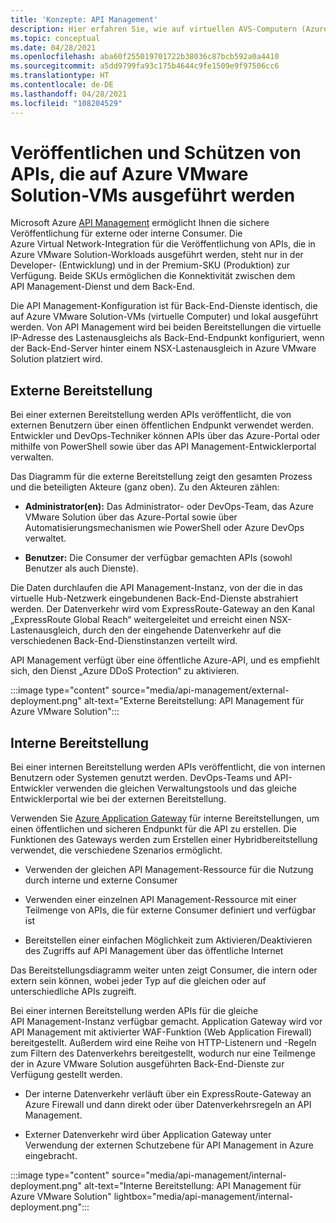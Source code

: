 ```yaml
---
title: 'Konzepte: API Management'
description: Hier erfahren Sie, wie auf virtuellen AVS-Computern (Azure VMware Solution) ausgeführte APIs durch API Management geschützt werden.
ms.topic: conceptual
ms.date: 04/28/2021
ms.openlocfilehash: aba60f255019701722b38036c87bcb592a0a4410
ms.sourcegitcommit: a5dd9799fa93c175b4644c9fe1509e9f97506cc6
ms.translationtype: HT
ms.contentlocale: de-DE
ms.lasthandoff: 04/28/2021
ms.locfileid: "108204529"
---
```

# <a name="publish-and-protect-apis-running-on-azure-vmware-solution-vms"></a>Veröffentlichen und Schützen von APIs, die auf Azure VMware Solution-VMs ausgeführt werden

Microsoft Azure [API Management](https://azure.microsoft.com/services/api-management/) ermöglicht Ihnen die sichere Veröffentlichung für externe oder interne Consumer.  Die Azure Virtual Network-Integration für die Veröffentlichung von APIs, die in Azure VMware Solution-Workloads ausgeführt werden, steht nur in der Developer- (Entwicklung) und in der Premium-SKU (Produktion) zur Verfügung.  Beide SKUs ermöglichen die Konnektivität zwischen dem API Management-Dienst und dem Back-End. 

Die API Management-Konfiguration ist für Back-End-Dienste identisch, die auf Azure VMware Solution-VMs (virtuelle Computer) und lokal ausgeführt werden. Von API Management wird bei beiden Bereitstellungen die virtuelle IP-Adresse des Lastenausgleichs als Back-End-Endpunkt konfiguriert, wenn der Back-End-Server hinter einem NSX-Lastenausgleich in Azure VMware Solution platziert wird. 


## <a name="external-deployment"></a>Externe Bereitstellung

Bei einer externen Bereitstellung werden APIs veröffentlicht, die von externen Benutzern über einen öffentlichen Endpunkt verwendet werden. Entwickler und DevOps-Techniker können APIs über das Azure-Portal oder mithilfe von PowerShell sowie über das API Management-Entwicklerportal verwalten.

Das Diagramm für die externe Bereitstellung zeigt den gesamten Prozess und die beteiligten Akteure (ganz oben). Zu den Akteuren zählen:

- **Administrator(en):** Das Administrator- oder DevOps-Team, das Azure VMware Solution über das Azure-Portal sowie über Automatisierungsmechanismen wie PowerShell oder Azure DevOps verwaltet.

- **Benutzer:** Die Consumer der verfügbar gemachten APIs (sowohl Benutzer als auch Dienste).

Die Daten durchlaufen die API Management-Instanz, von der die in das virtuelle Hub-Netzwerk eingebundenen Back-End-Dienste abstrahiert werden. Der Datenverkehr wird vom ExpressRoute-Gateway an den Kanal „ExpressRoute Global Reach“ weitergeleitet und erreicht einen NSX-Lastenausgleich, durch den der eingehende Datenverkehr auf die verschiedenen Back-End-Dienstinstanzen verteilt wird.

API Management verfügt über eine öffentliche Azure-API, und es empfiehlt sich, den Dienst „Azure DDoS Protection“ zu aktivieren. 

:::image type="content" source="media/api-management/external-deployment.png" alt-text="Externe Bereitstellung: API Management für Azure VMware Solution":::


## <a name="internal-deployment"></a>Interne Bereitstellung

Bei einer internen Bereitstellung werden APIs veröffentlicht, die von internen Benutzern oder Systemen genutzt werden. DevOps-Teams und API-Entwickler verwenden die gleichen Verwaltungstools und das gleiche Entwicklerportal wie bei der externen Bereitstellung.

Verwenden Sie [Azure Application Gateway](../api-management/api-management-howto-integrate-internal-vnet-appgateway.md) für interne Bereitstellungen, um einen öffentlichen und sicheren Endpunkt für die API zu erstellen.  Die Funktionen des Gateways werden zum Erstellen einer Hybridbereitstellung verwendet, die verschiedene Szenarios ermöglicht.  

* Verwenden der gleichen API Management-Ressource für die Nutzung durch interne und externe Consumer

* Verwenden einer einzelnen API Management-Ressource mit einer Teilmenge von APIs, die für externe Consumer definiert und verfügbar ist

* Bereitstellen einer einfachen Möglichkeit zum Aktivieren/Deaktivieren des Zugriffs auf API Management über das öffentliche Internet

Das Bereitstellungsdiagramm weiter unten zeigt Consumer, die intern oder extern sein können, wobei jeder Typ auf die gleichen oder auf unterschiedliche APIs zugreift.

Bei einer internen Bereitstellung werden APIs für die gleiche API Management-Instanz verfügbar gemacht. Application Gateway wird vor API Management mit aktivierter WAF-Funktion (Web Application Firewall) bereitgestellt. Außerdem wird eine Reihe von HTTP-Listenern und -Regeln zum Filtern des Datenverkehrs bereitgestellt, wodurch nur eine Teilmenge der in Azure VMware Solution ausgeführten Back-End-Dienste zur Verfügung gestellt werden.


* Der interne Datenverkehr verläuft über ein ExpressRoute-Gateway an Azure Firewall und dann direkt oder über Datenverkehrsregeln an API Management.   

* Externer Datenverkehr wird über Application Gateway unter Verwendung der externen Schutzebene für API Management in Azure eingebracht.


:::image type="content" source="media/api-management/internal-deployment.png" alt-text="Interne Bereitstellung: API Management für Azure VMware Solution" lightbox="media/api-management/internal-deployment.png":::